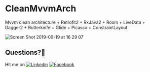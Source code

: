 # CleanMvvmArch

Mvvm clean architecture + Retrofit2 + RxJava2 + Room + LiveData + Dagger2 + Butterknife + Glide + Picasso + ConstraintLayout

![Screen Shot 2019-09-19 at 16 29 07](https://user-images.githubusercontent.com/7110339/65248537-fc3c4c00-dafa-11e9-97f3-0b6fb1283fba.png)

## Questions?🤔
Hit me on [![Linkedin](https://img.shields.io/badge/Linkedin-Emre%20Karataş-blue.svg)](https://www.linkedin.com/in/emre-karata%C5%9F-062b26a9/)  [![Facebook](https://img.shields.io/badge/Facebook-Emre%20Karataş-blue.svg)](https://www.facebook.com/emre.karatas.311)
